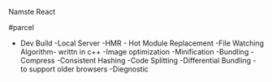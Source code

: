 Namste React


#parcel
- Dev Build
-Local Server 
-HMR - Hot Module Replacement
-File Watching Algorithm- writtn in c++
-Image optimization
-Minification
-Bundling
-Compress
-Consistent Hashing
-Code Splitting
-Differential Bundling - to support older browsers
-Diegnostic


